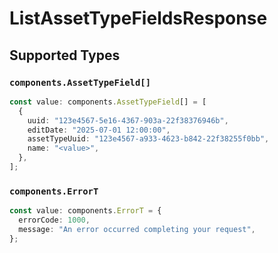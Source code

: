 # ListAssetTypeFieldsResponse


## Supported Types

### `components.AssetTypeField[]`

```typescript
const value: components.AssetTypeField[] = [
  {
    uuid: "123e4567-5e16-4367-903a-22f38376946b",
    editDate: "2025-07-01 12:00:00",
    assetTypeUuid: "123e4567-a933-4623-b842-22f38255f0bb",
    name: "<value>",
  },
];
```

### `components.ErrorT`

```typescript
const value: components.ErrorT = {
  errorCode: 1000,
  message: "An error occurred completing your request",
};
```

